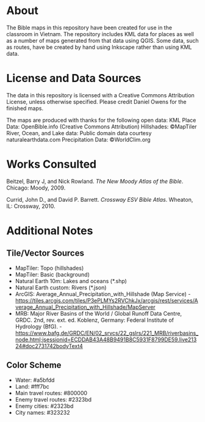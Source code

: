 # About

The Bible maps in this repository have been created for use in the classroom in Vietnam. The repository includes KML data for places as well as a number of maps generated from that data using QGIS. Some data, such as routes, have be created by hand using Inkscape rather than using KML data.

# License and Data Sources

The data in this repository is licensed with a Creative Commons Attribution License, unless otherwise specified. Please credit Daniel Owens for the finished maps.

The maps are produced with thanks for the following open data: 
KML Place Data: OpenBible.info (Creative Commons Attribution)
Hillshades: ©MapTiler
River, Ocean, and Lake data: Public domain data courtesy naturalearthdata.com
Precipitation Data: ©WorldClim.org

# Works Consulted

Beitzel, Barry J, and Nick Rowland. *The New Moody Atlas of the Bible*. Chicago: Moody, 2009.

Currid, John D., and David P. Barrett. *Crossway ESV Bible Atlas*. Wheaton, IL: Crossway, 2010.

# Additional Notes

## Tile/Vector Sources
- MapTiler: Topo (hillshades)
- MapTiler: Basic (background)
- Natural Earth 10m: Lakes and oceans (*.shp)
- Natural Earth custom: Rivers (*.json)
- ArcGIS: Average_Annual_Precipitation_with_Hillshade (Map Service) - https://tiles.arcgis.com/tiles/P3ePLMYs2RVChkJx/arcgis/rest/services/Average_Annual_Precipitation_with_Hillshade/MapServer
- MRB: Major River Basins of the World / Global Runoff Data Centre, GRDC. 2nd, rev. ext. ed. Koblenz, Germany: Federal Institute of Hydrology (BfG). - https://www.bafg.de/GRDC/EN/02_srvcs/22_gslrs/221_MRB/riverbasins_node.html;jsessionid=ECDDAB43A48B9491B8C5931F8799DE59.live21324#doc2731742bodyText4

## Color Scheme

- Water: #a5bfdd
- Land: #fff7bc
- Main travel routes: #800000
- Enemy travel routes: #2323bd
- Enemy cities: #2323bd 
- City names: #323232
